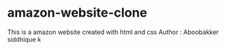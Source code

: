 # amazon-website-clone
This is a amazon website created with html and css
Author : Aboobakker siddhique k
